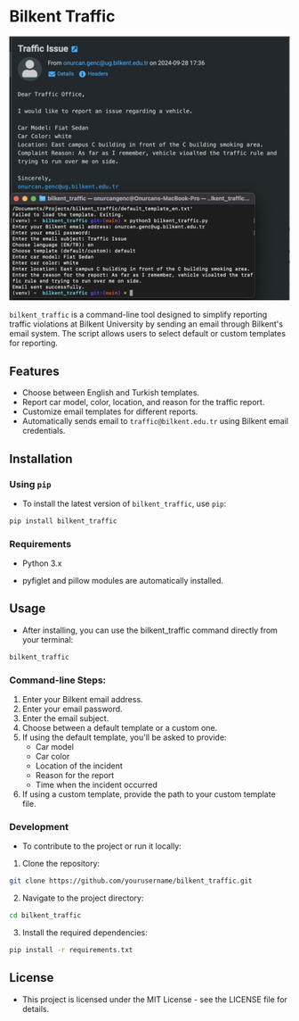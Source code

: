 # Bilkent Traffic

![Bilkent Traffic Logo](./assets/example_run.png)

`bilkent_traffic` is a command-line tool designed to simplify reporting traffic violations at Bilkent University by sending an email through Bilkent's email system. The script allows users to select default or custom templates for reporting.

## Features
- Choose between English and Turkish templates.
- Report car model, color, location, and reason for the traffic report.
- Customize email templates for different reports.
- Automatically sends email to `traffic@bilkent.edu.tr` using Bilkent email credentials.

## Installation

### Using `pip`

- To install the latest version of `bilkent_traffic`, use `pip`:

```bash
pip install bilkent_traffic
```

### Requirements

- Python 3.x

- pyfiglet and pillow modules are automatically installed.

## Usage

- After installing, you can use the bilkent_traffic command directly from your terminal:

```bash
bilkent_traffic
```

### Command-line Steps:

1. Enter your Bilkent email address.
2. Enter your email password.
3. Enter the email subject.
4. Choose between a default template or a custom one.
5. If using the default template, you'll be asked to provide:
    - Car model
    - Car color
    - Location of the incident
    - Reason for the report
    - Time when the incident occurred
6. If using a custom template, provide the path to your custom template file.

### Development

- To contribute to the project or run it locally:

1. Clone the repository:

```bash
git clone https://github.com/yourusername/bilkent_traffic.git
```

2. Navigate to the project directory:

```bash
cd bilkent_traffic
```

3. Install the required dependencies:

```bash
pip install -r requirements.txt
```

## License
- This project is licensed under the MIT License - see the LICENSE file for details.

